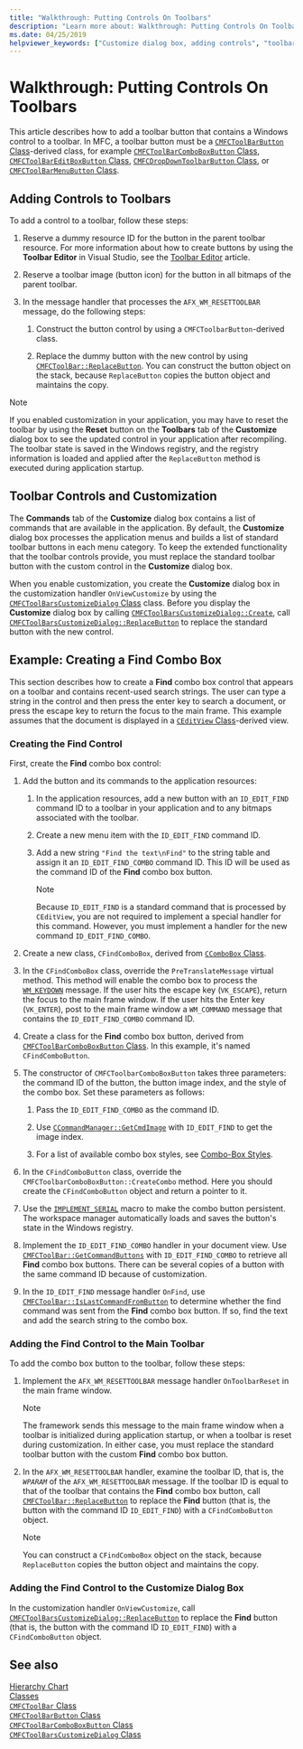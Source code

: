 ```yaml
---
title: "Walkthrough: Putting Controls On Toolbars"
description: "Learn more about: Walkthrough: Putting Controls On Toolbars"
ms.date: 04/25/2019
helpviewer_keywords: ["Customize dialog box, adding controls", "toolbars [MFC], adding controls"]
---
```

# Walkthrough: Putting Controls On Toolbars

This article describes how to add a toolbar button that contains a Windows control to a toolbar. In MFC, a toolbar button must be a [`CMFCToolBarButton` Class](reference/cmfctoolbarbutton-class.md)-derived class, for example [`CMFCToolBarComboBoxButton` Class](reference/cmfctoolbarcomboboxbutton-class.md), [`CMFCToolBarEditBoxButton` Class](reference/cmfctoolbareditboxbutton-class.md), [`CMFCDropDownToolbarButton` Class](reference/cmfcdropdowntoolbarbutton-class.md), or [`CMFCToolBarMenuButton` Class](reference/cmfctoolbarmenubutton-class.md).

## Adding Controls to Toolbars

To add a control to a toolbar, follow these steps:

1. Reserve a dummy resource ID for the button in the parent toolbar resource. For more information about how to create buttons by using the **Toolbar Editor** in Visual Studio, see the [Toolbar Editor](../windows/toolbar-editor.md) article.

1. Reserve a toolbar image (button icon) for the button in all bitmaps of the parent toolbar.

1. In the message handler that processes the `AFX_WM_RESETTOOLBAR` message, do the following steps:

   1. Construct the button control by using a `CMFCToolbarButton`-derived class.

   1. Replace the dummy button with the new control by using [`CMFCToolBar::ReplaceButton`](reference/cmfctoolbar-class.md#replacebutton). You can construct the button object on the stack, because `ReplaceButton` copies the button object and maintains the copy.

> [!NOTE]
> If you enabled customization in your application, you may have to reset the toolbar by using the **Reset** button on the **Toolbars** tab of the **Customize** dialog box to see the updated control in your application after recompiling. The toolbar state is saved in the Windows registry, and the registry information is loaded and applied after the `ReplaceButton` method is executed during application startup.

## Toolbar Controls and Customization

The **Commands** tab of the **Customize** dialog box contains a list of commands that are available in the application. By default, the **Customize** dialog box processes the application menus and builds a list of standard toolbar buttons in each menu category. To keep the extended functionality that the toolbar controls provide, you must replace the standard toolbar button with the custom control in the **Customize** dialog box.

When you enable customization, you create the **Customize** dialog box in the customization handler `OnViewCustomize` by using the [`CMFCToolBarsCustomizeDialog` Class](reference/cmfctoolbarscustomizedialog-class.md) class. Before you display the **Customize** dialog box by calling [`CMFCToolBarsCustomizeDialog::Create`](reference/cmfctoolbarscustomizedialog-class.md#create), call [`CMFCToolBarsCustomizeDialog::ReplaceButton`](reference/cmfctoolbarscustomizedialog-class.md#replacebutton) to replace the standard button with the new control.

## Example: Creating a Find Combo Box

This section describes how to create a **Find** combo box control that appears on a toolbar and contains recent-used search strings. The user can type a string in the control and then press the enter key to search a document, or press the escape key to return the focus to the main frame. This example assumes that the document is displayed in a [`CEditView` Class](reference/ceditview-class.md)-derived view.

### Creating the Find Control

First, create the **Find** combo box control:

1. Add the button and its commands to the application resources:

   1. In the application resources, add a new button with an `ID_EDIT_FIND` command ID to a toolbar in your application and to any bitmaps associated with the toolbar.

   1. Create a new menu item with the `ID_EDIT_FIND` command ID.

   1. Add a new string `"Find the text\nFind"` to the string table and assign it an `ID_EDIT_FIND_COMBO` command ID. This ID will be used as the command ID of the **Find** combo box button.

        > [!NOTE]
        > Because `ID_EDIT_FIND` is a standard command that is processed by `CEditView`, you are not required to implement a special handler for this command. However, you must implement a handler for the new command `ID_EDIT_FIND_COMBO`.

1. Create a new class, `CFindComboBox`, derived from [`CComboBox` Class](reference/ccombobox-class.md).

1. In the `CFindComboBox` class, override the `PreTranslateMessage` virtual method. This method will enable the combo box to process the [`WM_KEYDOWN`](/windows/win32/inputdev/wm-keydown) message. If the user hits the escape key (`VK_ESCAPE`), return the focus to the main frame window. If the user hits the Enter key (`VK_ENTER`), post to the main frame window a `WM_COMMAND` message that contains the `ID_EDIT_FIND_COMBO` command ID.

1. Create a class for the **Find** combo box button, derived from [`CMFCToolBarComboBoxButton` Class](reference/cmfctoolbarcomboboxbutton-class.md). In this example, it's named `CFindComboButton`.

1. The constructor of `CMFCToolbarComboBoxButton` takes three parameters: the command ID of the button, the button image index, and the style of the combo box. Set these parameters as follows:

   1. Pass the `ID_EDIT_FIND_COMBO` as the command ID.

   1. Use [`CCommandManager::GetCmdImage`](reference/internal-classes.md) with `ID_EDIT_FIND` to get the image index.

   1. For a list of available combo box styles, see [Combo-Box Styles](reference/styles-used-by-mfc.md#combo-box-styles).

1. In the `CFindComboButton` class, override the `CMFCToolbarComboBoxButton::CreateCombo` method. Here you should create the `CFindComboButton` object and return a pointer to it.

1. Use the [`IMPLEMENT_SERIAL`](reference/run-time-object-model-services.md#implement_serial) macro to make the combo button persistent. The workspace manager automatically loads and saves the button's state in the Windows registry.

1. Implement the `ID_EDIT_FIND_COMBO` handler in your document view. Use [`CMFCToolBar::GetCommandButtons`](reference/cmfctoolbar-class.md#getcommandbuttons) with `ID_EDIT_FIND_COMBO` to retrieve all **Find** combo box buttons. There can be several copies of a button with the same command ID because of customization.

1. In the `ID_EDIT_FIND` message handler `OnFind`, use [`CMFCToolBar::IsLastCommandFromButton`](reference/cmfctoolbar-class.md#islastcommandfrombutton) to determine whether the find command was sent from the **Find** combo box button. If so, find the text and add the search string to the combo box.

### Adding the Find Control to the Main Toolbar

To add the combo box button to the toolbar, follow these steps:

1. Implement the `AFX_WM_RESETTOOLBAR` message handler `OnToolbarReset` in the main frame window.

    > [!NOTE]
    > The framework sends this message to the main frame window when a toolbar is initialized during application startup, or when a toolbar is reset during customization. In either case, you must replace the standard toolbar button with the custom **Find** combo box button.

1. In the `AFX_WM_RESETTOOLBAR` handler, examine the toolbar ID, that is, the *`WPARAM`* of the `AFX_WM_RESETTOOLBAR` message. If the toolbar ID is equal to that of the toolbar that contains the **Find** combo box button, call [`CMFCToolBar::ReplaceButton`](reference/cmfctoolbar-class.md#replacebutton) to replace the **Find** button (that is, the button with the command ID `ID_EDIT_FIND`) with a `CFindComboButton` object.

    > [!NOTE]
    > You can construct a `CFindComboBox` object on the stack, because `ReplaceButton` copies the button object and maintains the copy.

### Adding the Find Control to the Customize Dialog Box

In the customization handler `OnViewCustomize`, call [`CMFCToolBarsCustomizeDialog::ReplaceButton`](reference/cmfctoolbarscustomizedialog-class.md#replacebutton) to replace the **Find** button (that is, the button with the command ID `ID_EDIT_FIND`) with a `CFindComboButton` object.

## See also

[Hierarchy Chart](hierarchy-chart.md)\
[Classes](reference/mfc-classes.md)\
[`CMFCToolBar` Class](reference/cmfctoolbar-class.md)\
[`CMFCToolBarButton` Class](reference/cmfctoolbarbutton-class.md)\
[`CMFCToolBarComboBoxButton` Class](reference/cmfctoolbarcomboboxbutton-class.md)\
[`CMFCToolBarsCustomizeDialog` Class](reference/cmfctoolbarscustomizedialog-class.md)
